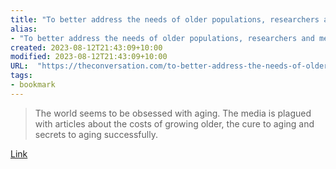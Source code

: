 ```yaml
---
title: "To better address the needs of older populations, researchers and media should stop fussing over aging"
alias:
- "To better address the needs of older populations, researchers and media should stop fussing over aging"
created: 2023-08-12T21:43:09+10:00
modified: 2023-08-12T21:43:09+10:00
URL:  "https://theconversation.com/to-better-address-the-needs-of-older-populations-researchers-and-media-should-stop-fussing-over-aging-195626"
tags:
- bookmark
---
```


> The world seems to be obsessed with aging. The media is plagued with articles about the costs of growing older, the cure to aging and secrets to aging successfully.

[Link](https://theconversation.com/to-better-address-the-needs-of-older-populations-researchers-and-media-should-stop-fussing-over-aging-195626)